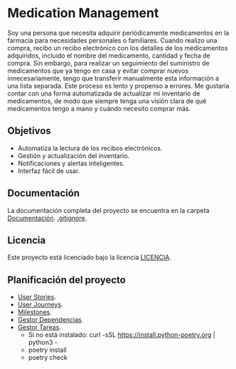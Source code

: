 # Medication Management

Soy una persona que necesita adquirir periódicamente medicamentos en la farmacia para necesidades personales o familiares. Cuando realizo una compra, recibo un recibo electrónico con los detalles de los medicamentos adquiridos, incluido el nombre del medicamento, cantidad y fecha de compra. 
Sin embargo, para realizar un seguimiento del suministro de medicamentos que ya tengo en casa y evitar comprar nuevos innecesariamente, tengo que transferir manualmente esta información a una lista separada. 
Este proceso es lento y propenso a errores. 
Me gustaría contar con una forma automatizada de actualizar mi inventario de medicamentos, de modo que siempre tenga una visión clara de qué medicamentos tengo a mano y cuándo necesito comprar más.

## Objetivos

- Automatiza la lectura de los recibos electrónicos.
- Gestión y actualización del inventario.
- Notificaciones y alertas inteligentes.
- Interfaz fácil de usar.
  
## Documentación

La documentación completa del proyecto se encuentra en la carpeta [Documentación](./Documentacion).
[.gitignore](./.gitignore).

## Licencia

Este proyecto está licenciado bajo la licencia [LICENCIA](./LICENCIA).

## Planificación del proyecto

- [User Stories](./docs/user_stories.md).
- [User Journeys](./docs/user_journeys.md).
- [Milestones](./docs/milestones.md).
- [Gestor Dependencias](./docs/gestor_dependencias.md).
- [Gestor Tareas](./docs/gestor_tareas.md).
  - Si no está instalado: curl -sSL https://install.python-poetry.org | python3 -
  - poetry install
  - poetry check
